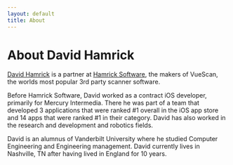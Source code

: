 ```yaml
---
layout: default
title: About
---
```


<h1>About David Hamrick</h1>

<a rel="no-follow" href="http://www.twitter.com/davidhamrick">David Hamrick</a> is a partner at <a href="http://www.hamrick.com">Hamrick Software</a>, the makers of VueScan, the worlds most popular 3rd party scanner software. 

Before Hamrick Software, David worked as a contract iOS developer, primarily for Mercury Intermedia. There he was part of a team that developed 3 applications that were ranked #1 overall in the iOS app store and 14 apps that were ranked #1 in their category. David has also worked in the research and development and robotics fields. 

David is an alumnus of Vanderbilt University where he studied Computer Engineering and Engineering management. David currently lives in Nashville, TN after having lived in England for 10 years.
